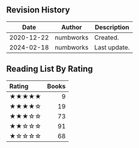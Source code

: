 ## Revision History

|Date|Author|Description|
|---|---|---|
|2020-12-22|numbworks|Created.|
|2024-02-18|numbworks|Last update.|

## Reading List By Rating

| Rating   |   Books |
|:---------|--------:|
| ★★★★★    |       9 |
| ★★★★☆    |      19 |
| ★★★☆☆    |      73 |
| ★★☆☆☆    |      91 |
| ★☆☆☆☆    |      68 |
